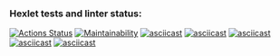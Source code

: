 ### Hexlet tests and linter status:
[![Actions Status](https://github.com/ArtyMaly/frontend-project-44/actions/workflows/hexlet-check.yml/badge.svg)](https://github.com/ArtyMaly/frontend-project-44/actions)
[![Maintainability](https://api.codeclimate.com/v1/badges/5fcf39341e62ae2a7771/maintainability)](https://codeclimate.com/github/ArtyMaly/frontend-project-44/maintainability)
[![asciicast](https://asciinema.org/a/14f1HXtTJnC7vhlNKfutbY8Op.svg)](https://asciinema.org/a/14f1HXtTJnC7vhlNKfutbY8Op)
[![asciicast](https://asciinema.org/a/0NiDOdhDNDo2j4XAfn9VeYOjw.svg)](https://asciinema.org/a/0NiDOdhDNDo2j4XAfn9VeYOjw)
[![asciicast](https://asciinema.org/a/qEGSdA1R5QS3Vt49cwzPybXwz.svg)](https://asciinema.org/a/qEGSdA1R5QS3Vt49cwzPybXwz)
[![asciicast](https://asciinema.org/a/Qw5j60YPYiG7fE5fr3CApmGWh.svg)](https://asciinema.org/a/Qw5j60YPYiG7fE5fr3CApmGWh)
[![asciicast](https://asciinema.org/a/EyB10gYBkFjDUdF86LLXegmFg.svg)](https://asciinema.org/a/EyB10gYBkFjDUdF86LLXegmFg)


